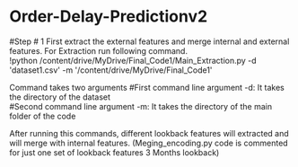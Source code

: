 # Order-Delay-Predictionv2

#Step # 1
First extract the external features and merge internal and external features. For Extraction run following command. </br>
!python /content/drive/MyDrive/Final_Code1/Main_Extraction.py -d 'dataset1.csv' -m '/content/drive/MyDrive/Final_Code1'

Command takes two arguments
#First command line argument -d: It takes the directory of the dataset </br>
#Second command line argument -m: It takes the directory of the main folder of the code </br>

After running this commands, different lookback features will extracted and will merge with internal features. (Meging_encoding.py code is commented for just one set of lookback features 3 Months lookback) 
